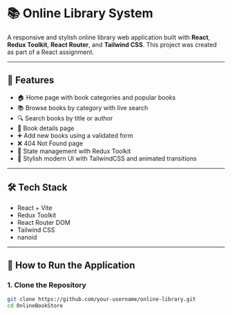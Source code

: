 # 📚 Online Library System

A responsive and stylish online library web application built with **React**, **Redux Toolkit**, **React Router**, and **Tailwind CSS**. This project was created as part of a React assignment.

---

## 🚀 Features

- 🏠 Home page with book categories and popular books
- 📚 Browse books by category with live search
- 🔍 Search books by title or author
- 📖 Book details page
- ➕ Add new books using a validated form
- ❌ 404 Not Found page
- 💾 State management with Redux Toolkit
- 🎨 Stylish modern UI with TailwindCSS and animated transitions

---

## 🛠️ Tech Stack

- React + Vite
- Redux Toolkit
- React Router DOM
- Tailwind CSS
- nanoid

---

## 🧪 How to Run the Application

### 1. Clone the Repository

```bash
git clone https://github.com/your-username/online-library.git
cd OnlineBookStore
